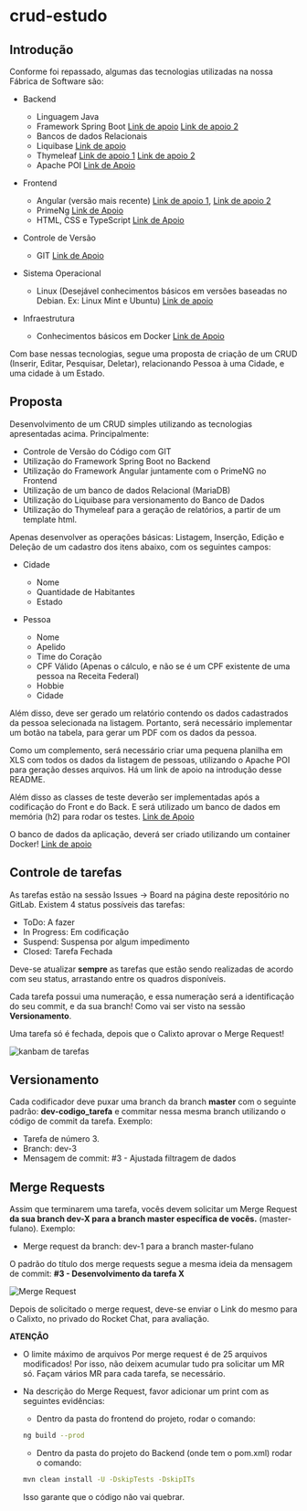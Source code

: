 # crud-estudo

## Introdução

Conforme foi repassado, algumas das tecnologias utilizadas na nossa Fábrica de Software são:

- Backend
   - Linguagem Java
   - Framework Spring Boot [Link de apoio](https://www.algaworks.com/meus-cursos/angular-rest-spring-boot) [Link de apoio 2](https://www.youtube.com/watch?v=bCzsSXE4Jzg&list=PL62G310vn6nFBIxp6ZwGnm8xMcGE3VA5H)
   - Bancos de dados Relacionais
   - Liquibase [Link de apoio](https://docs.liquibase.com/change-types/community/home.html)
   - Thymeleaf [Link de apoio 1](https://www.baeldung.com/java-pdf-creation) [Link de apoio 2](https://kb.itextpdf.com/home/it7kb/ebooks/itext-7-converting-html-to-pdf-with-pdfhtml/chapter-1-hello-html-to-pdf)
   - Apache POI [Link de Apoio](https://www.baeldung.com/java-microsoft-excel)

- Frontend
   - Angular (versão mais recente) [Link de apoio 1](https://www.algaworks.com/meus-cursos/angular-rest-spring-boot), [Link de apoio 2](hhttps://www.cod3r.com.br/courses/angular-9-essencial)
   - PrimeNg [Link de Apoio](https://www.primefaces.org/primeng/showcase/#/)   
   - HTML, CSS e TypeScript [Link de Apoio](https://www.youtube.com/watch?v=67ki0t_VWc0&list=PL62G310vn6nGg5OzjxE8FbYDzCs_UqrUs)
   
- Controle de Versão
   - GIT [Link de Apoio](https://www.udemy.com/course/git-e-github-para-iniciantes/)

- Sistema Operacional
   - Linux (Desejável conhecimentos básicos em versões baseadas no Debian. Ex: Linux Mint e Ubuntu) [Link de apoio](https://www.udemy.com/course/primeiros-passos-no-linux/)

- Infraestrutura
   - Conhecimentos básicos em Docker [Link de Apoio](https://www.udemy.com/course/curso-docker/)


Com base nessas tecnologias, segue uma proposta de criação de um CRUD (Inserir, Editar, Pesquisar, Deletar), relacionando Pessoa à uma Cidade, e uma cidade à um Estado.

## Proposta

Desenvolvimento de um CRUD simples utilizando as tecnologias apresentadas acima. Principalmente:

- Controle de Versão do Código com GIT
- Utilização do Framework Spring Boot no Backend
- Utilização do Framework Angular juntamente com o PrimeNG no Frontend
- Utilização de um banco de dados Relacional (MariaDB)
- Utilização do Liquibase para versionamento do Banco de Dados
- Utilização do Thymeleaf para a geração de relatórios, a partir de um template html.

Apenas desenvolver as operações básicas: Listagem, Inserção, Edição e Deleção de um cadastro dos itens abaixo, com os seguintes campos:

- Cidade
    - Nome
    - Quantidade de Habitantes
    - Estado

- Pessoa
    - Nome
    - Apelido
    - Time do Coração
    - CPF Válido (Apenas o cálculo, e não se é um CPF existente de uma pessoa na Receita Federal)
    - Hobbie
    - Cidade

Além disso, deve ser gerado um relatório contendo os dados cadastrados da pessoa selecionada na listagem. Portanto, será necessário implementar um botão na tabela, para gerar um PDF com os dados da pessoa. 

Como um complemento, será necessário criar uma pequena planilha em XLS com todos os dados da listagem de pessoas, utilizando o Apache POI para geração desses arquivos.
Há um link de apoio na introdução desse README.

Além disso as classes de teste deverão ser implementadas após a codificação do Front e do Back. E será utilizado um banco de dados em memória (h2) para rodar os testes.
[Link de Apoio](https://www.baeldung.com/spring-testing-separate-data-source)

O banco de dados da aplicação, deverá ser criado utilizando um container Docker!
[Link de apoio](https://onexlab-io.medium.com/docker-compose-mariadb-5eb7a37426a2)


## Controle de tarefas

As tarefas estão na sessão Issues -> Board na página deste repositório no GitLab. Existem 4 status possíveis das tarefas:

- ToDo: A fazer
- In Progress: Em codificação
- Suspend: Suspensa por algum impedimento
- Closed: Tarefa Fechada

Deve-se atualizar **sempre** as tarefas que estão sendo realizadas de acordo com seu status, arrastando entre os quadros disponíveis.

Cada tarefa possui uma numeração, e essa numeração será a identificação do seu commit, e da sua branch! Como vai ser visto na sessão **Versionamento**.

Uma tarefa só é fechada, depois que o Calixto aprovar o Merge Request!

![kanbam de tarefas](./img/issues.gif)

## Versionamento

Cada codificador deve puxar uma branch da branch **master** com o seguinte padrão: **dev-codigo_tarefa** e commitar nessa mesma branch utilizando o código de commit da tarefa. Exemplo:

- Tarefa de número 3.
- Branch: dev-3
- Mensagem de commit: #3 - Ajustada filtragem de dados


## Merge Requests

Assim que terminarem uma tarefa, vocês devem solicitar um Merge Request **da sua branch dev-X para a branch master específica de vocẽs.** (master-fulano). Exemplo:

- Merge request da branch: dev-1 para a branch master-fulano

O padrão do título dos merge requests segue a mesma ideia da mensagem de commit: **#3 - Desenvolvimento da tarefa X**

![Merge Request](./img/merge-request.gif)

Depois de solicitado o merge request, deve-se enviar o Link do mesmo para o Calixto, no privado do Rocket Chat, para avaliação.

**ATENÇÂO**

- O limite máximo de arquivos Por merge request é de 25 arquivos modificados! Por isso, não deixem acumular tudo pra solicitar um MR só. Façam vários MR para cada tarefa, se necessário.

- Na descrição do Merge Request, favor adicionar um print com as seguintes evidências:

    - Dentro da pasta do frontend do projeto, rodar o comando:  
    ```bash
    ng build --prod
    ```
    - Dentro da pasta do projeto do Backend (onde tem o pom.xml) rodar o comando: 
    ```bash
    mvn clean install -U -DskipTests -DskipITs
    ```
    Isso garante que o código não vai quebrar.

    








    
